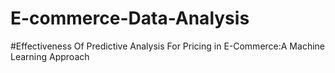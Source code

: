 # E-commerce-Data-Analysis
#Effectiveness Of Predictive Analysis For Pricing in E-Commerce:A Machine Learning Approach
